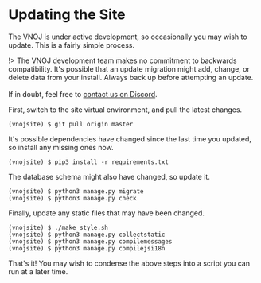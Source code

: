 # Updating the Site
The VNOJ is under active development, so occasionally you may wish to update. This is a fairly simple process.

!>  The VNOJ development team makes no commitment to backwards compatibility. It's possible that an update migration
    might add, change, or delete data from your install. Always back up before attempting an update. <br> <br>
    If in doubt, feel free to [contact us on Discord](https://discord.gg/TDyYVyd).

First, switch to the site virtual environment, and pull the latest changes.

```
(vnojsite) $ git pull origin master
```

It's possible dependencies have changed since the last time you updated, so install any missing ones now.

```
(vnojsite) $ pip3 install -r requirements.txt
```

The database schema might also have changed, so update it.

```
(vnojsite) $ python3 manage.py migrate
(vnojsite) $ python3 manage.py check
```

Finally, update any static files that may have been changed.

```
(vnojsite) $ ./make_style.sh
(vnojsite) $ python3 manage.py collectstatic
(vnojsite) $ python3 manage.py compilemessages
(vnojsite) $ python3 manage.py compilejsi18n
```

That's it! You may wish to condense the above steps into a script you can run at a later time.
